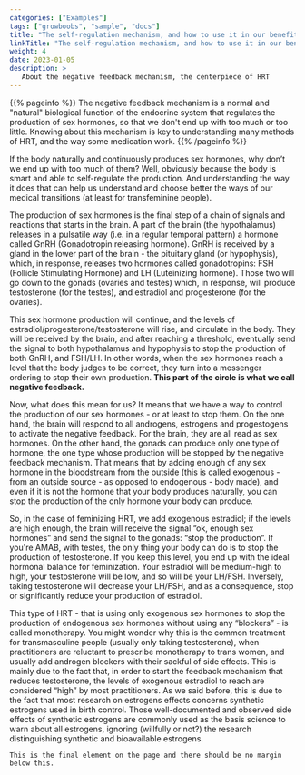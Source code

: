 ```yaml
---
categories: ["Examples"]
tags: ["growboobs", "sample", "docs"]
title: "The self-regulation mechanism, and how to use it in our benefits"
linkTitle: "The self-regulation mechanism, and how to use it in our benefits"
weight: 4
date: 2023-01-05
description: >
   About the negative feedback mechanism, the centerpiece of HRT
---
```


{{% pageinfo %}}
The negative feedback mechanism is a normal and "natural" biological function of the endocrine system that regulates the production of sex hormones, so that we don't end up with too much or too little. Knowing about this mechanism is key to understanding many methods of HRT, and the way some medication work.
{{% /pageinfo %}}


If the body naturally and continuously produces sex hormones, why don’t we end up with too much of them? Well, obviously because the body is smart and able to self-regulate the production. And understanding the way it does that can help us understand and choose better the ways of our medical transitions (at least for transfeminine people).

The production of sex hormones is the final step of a chain of signals and reactions that starts in the brain. A part of the brain (the hypothalamus) releases in a pulsatile way (i.e. in a regular temporal pattern) a hormone called GnRH (Gonadotropin releasing hormone). GnRH is received by a gland in the lower part of the brain - the pituitary gland (or hypophysis), which, in response, releases two hormones called gonadotropins: FSH (Follicle Stimulating Hormone) and LH (Luteinizing hormone). Those two will go down to the gonads (ovaries and testes) which, in response, will produce testosterone (for the testes), and estradiol and progesterone (for the ovaries). 

This sex hormone production will continue, and the levels of estradiol/progesterone/testosterone will rise, and circulate in the body. They will be received by the brain, and after reaching a threshold, eventually send the signal to both hypothalamus and hypophysis to stop the production of both GnRH, and FSH/LH. In other words, when the sex hormones reach a level that the body judges to be correct, they turn into a messenger ordering to stop their own production. **This part of the circle is what we call negative feedback.** 

Now, what does this mean for us? It means that we have a way to control the production of our sex hormones - or at least to stop them. On the one hand, the brain will respond to all androgens, estrogens and progestogens to activate the negative feedback. For the brain, they are all read as sex hormones. On the other hand, the gonads can produce only one type of hormone, the one type whose production will be stopped by the negative feedback mechanism. That means that by adding enough of any sex hormone in the bloodstream from the outside (this is called exogenous - from an outside source - as opposed to endogenous - body made), and even if it is not the hormone that your body produces naturally, you can stop the production of the only hormone your body can produce.

So, in the case of feminizing HRT, we add exogenous estradiol; if the levels are high enough, the brain will receive the signal “ok, enough sex hormones” and send the signal to the gonads: “stop the production”. If you're AMAB, with testes, the only thing your body can do is to stop the production of testosterone. If you keep this level, you end up with the ideal hormonal balance for feminization. Your estradiol will be medium-high to high, your testosterone will be low, and so will be your LH/FSH.
Inversely, taking testosterone will decrease your LH/FSH, and as a consequence, stop or significantly reduce your production of estradiol.

This type of HRT - that is using only exogenous sex hormones to stop the production of endogenous sex hormones without using any “blockers” - is called monotherapy. You might wonder why this is the common treatment for transmasculine people (usually only taking testosterone), when practitioners are reluctant to prescribe monotherapy to trans women, and usually add androgen blockers with their sackful of side effects. This is mainly due to the fact that, in order to start the feedback mechanism that reduces testosterone, the levels of exogenous estradiol to reach are considered “high” by most practitioners. As we said before, this is due to the fact that most research on estrogens effects concerns synthetic estrogens used in birth control. Those well-documented and observed side effects of synthetic estrogens are commonly used as the basis science to warn about all estrogens, ignoring (willfully or not?) the research distinguishing synthetic and bioavailable estrogens.



```
This is the final element on the page and there should be no margin below this.
```
